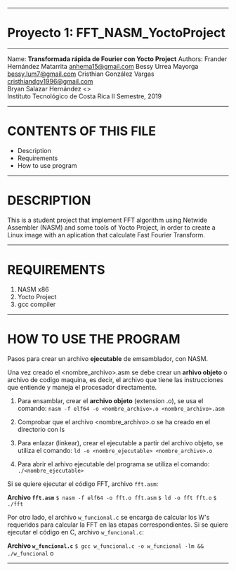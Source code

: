 ********************************************************************
# Proyecto 1: FFT_NASM_YoctoProject                   
********************************************************************
Name: 	**Transformada rápida de Fourier con Yocto Project**
Authors:
   Frander Hernández Matarrita <anhema15@gmail.com> 
   Bessy Urrea Mayorga  <bessy.lum7@gmail.com> 
   Cristhian González Vargas 	<cristhiandgv1996@gmail.com>   		 
   Bryan Salazar Hernández   <> 		 
Instituto Tecnológico de Costa Rica
II Semestre, 2019
********************************************************************
CONTENTS OF THIS FILE
=====================
   
 * Description
 * Requirements
 * How to use program

********************************************************************
DESCRIPTION
===========

This is a student project that implement FFT algorithm using Netwide Assembler (NASM) and some tools of Yocto Project, in order to create a Linux image with an aplication that calculate Fast Fourier Transform.

********************************************************************
REQUIREMENTS
============

1. NASM x86
2. Yocto Project
3. gcc compiler

********************************************************************
HOW TO USE THE PROGRAM
============

Pasos para crear un archivo **ejecutable** de emsamblador, con NASM.

Una vez creado el <nombre_archivo>.asm se debe crear un **arhivo objeto** o archivo de codigo maquina, es decir, el archivo que tiene las instrucciones que entiende y maneja el procesador directamente.

1. Para ensamblar, crear el **archivo objeto** (extension .o), se usa el comando: `nasm -f elf64 -o <nombre_archivo>.o <nombre_archivo>.asm`

2. Comprobar que el archivo <nombre_archivo>.o se ha creado en el directorio con ls

3. Para enlazar (linkear), crear el ejecutable a partir del archivo objeto, se utiliza el comando: `ld -o <nombre_ejecutable> <nombre_archivo>.o`

4. Para abrir el arhivo ejecutable del programa se utiliza el comando: `./<nombre_ejecutable>`

Si se quiere ejecutar el código FFT, archivo  `fft.asm`:

**Archivo `fft.asm`**
`$ nasm -f elf64 -o fft.o fft.asm`
`$ ld -o fft fft.o`
`$ ./fft`

Por otro lado, el archivo `w_funcional.c` se encarga de calcular los W's requeridos para calcular la FFT en las etapas correspondientes. Si se quiere ejecutar el código en C, archivo  `w_funcional.c`:

**Archivo `w_funcional.c`**
`$ gcc w_funcional.c -o w_funcional -lm && ./w_funcional` o


********************************************************************
